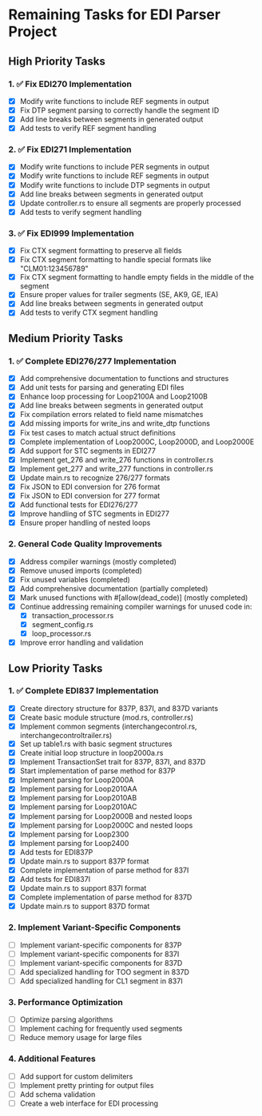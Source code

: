 # Remaining Tasks for EDI Parser Project

## High Priority Tasks

### 1. ✅ Fix EDI270 Implementation
- [x] Modify write functions to include REF segments in output
- [x] Fix DTP segment parsing to correctly handle the segment ID
- [x] Add line breaks between segments in generated output
- [x] Add tests to verify REF segment handling

### 2. ✅ Fix EDI271 Implementation
- [x] Modify write functions to include PER segments in output
- [x] Modify write functions to include REF segments in output
- [x] Modify write functions to include DTP segments in output
- [x] Add line breaks between segments in generated output
- [x] Update controller.rs to ensure all segments are properly processed
- [x] Add tests to verify segment handling

### 3. ✅ Fix EDI999 Implementation
- [x] Fix CTX segment formatting to preserve all fields
- [x] Fix CTX segment formatting to handle special formats like "CLM01:123456789"
- [x] Fix CTX segment formatting to handle empty fields in the middle of the segment
- [x] Ensure proper values for trailer segments (SE, AK9, GE, IEA)
- [x] Add line breaks between segments in generated output
- [x] Add tests to verify CTX segment handling

## Medium Priority Tasks

### 1. ✅ Complete EDI276/277 Implementation
- [x] Add comprehensive documentation to functions and structures
- [x] Add unit tests for parsing and generating EDI files
- [x] Enhance loop processing for Loop2100A and Loop2100B
- [x] Add line breaks between segments in generated output
- [x] Fix compilation errors related to field name mismatches
- [x] Add missing imports for write_ins and write_dtp functions
- [x] Fix test cases to match actual struct definitions
- [x] Complete implementation of Loop2000C, Loop2000D, and Loop2000E
- [x] Add support for STC segments in EDI277
- [x] Implement get_276 and write_276 functions in controller.rs
- [x] Implement get_277 and write_277 functions in controller.rs
- [x] Update main.rs to recognize 276/277 formats
- [x] Fix JSON to EDI conversion for 276 format
- [x] Fix JSON to EDI conversion for 277 format
- [x] Add functional tests for EDI276/277
- [x] Improve handling of STC segments in EDI277
- [x] Ensure proper handling of nested loops

### 2. General Code Quality Improvements
- [x] Address compiler warnings (mostly completed)
- [x] Remove unused imports (completed)
- [x] Fix unused variables (completed)
- [x] Add comprehensive documentation (partially completed)
- [x] Mark unused functions with #[allow(dead_code)] (mostly completed)
- [x] Continue addressing remaining compiler warnings for unused code in:
  - [x] transaction_processor.rs
  - [x] segment_config.rs
  - [x] loop_processor.rs
- [x] Improve error handling and validation

## Low Priority Tasks

### 1. ✅ Complete EDI837 Implementation
- [x] Create directory structure for 837P, 837I, and 837D variants
- [x] Create basic module structure (mod.rs, controller.rs)
- [x] Implement common segments (interchangecontrol.rs, interchangecontroltrailer.rs)
- [x] Set up table1.rs with basic segment structures
- [x] Create initial loop structure in loop2000a.rs
- [x] Implement TransactionSet trait for 837P, 837I, and 837D
- [x] Start implementation of parse method for 837P
- [x] Implement parsing for Loop2000A
- [x] Implement parsing for Loop2010AA
- [x] Implement parsing for Loop2010AB
- [x] Implement parsing for Loop2010AC
- [x] Implement parsing for Loop2000B and nested loops
- [x] Implement parsing for Loop2000C and nested loops
- [x] Implement parsing for Loop2300
- [x] Implement parsing for Loop2400
- [x] Add tests for EDI837P
- [x] Update main.rs to support 837P format
- [x] Complete implementation of parse method for 837I
- [x] Add tests for EDI837I
- [x] Update main.rs to support 837I format
- [x] Complete implementation of parse method for 837D
- [x] Update main.rs to support 837D format

### 2. Implement Variant-Specific Components
- [ ] Implement variant-specific components for 837P
- [ ] Implement variant-specific components for 837I
- [ ] Implement variant-specific components for 837D
- [ ] Add specialized handling for TOO segment in 837D
- [ ] Add specialized handling for CL1 segment in 837I

### 3. Performance Optimization
- [ ] Optimize parsing algorithms
- [ ] Implement caching for frequently used segments
- [ ] Reduce memory usage for large files

### 4. Additional Features
- [ ] Add support for custom delimiters
- [ ] Implement pretty printing for output files
- [ ] Add schema validation
- [ ] Create a web interface for EDI processing
